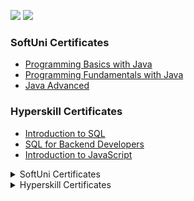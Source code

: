 ![](http://github-profile-summary-cards.vercel.app/api/cards/stats?username=stoynko&theme=algolia)
![](http://github-profile-summary-cards.vercel.app/api/cards/most-commit-language?username=stoynko&theme=algolia)


### SoftUni Certificates

- [Programming Basics with Java](https://softuni.bg/certificates/details/216413/ef123789)
- [Programming Fundamentals with Java](https://softuni.bg/certificates/details/230781/c8ef443c)
- [Java Advanced](https://softuni.bg/certificates/details/236290/e5ad328e)



### Hyperskill Certificates

- [Introduction to SQL](https://hyperskill.org/certificates/19032f4f-5c3d-4312-a154-c925b56dd91f.pdf)
- [SQL for Backend Developers](https://hyperskill.org/certificates/3c756656-7dc4-411c-92fe-d0a6af0bbbad.pdf)
- [Introduction to JavaScript](https://hyperskill.org/certificates/2035ea8c-2e03-4264-b704-2e5a49df2796.pdf)


<details>
<summary> SoftUni Certificates</summary>

- [Programming Basics with Java](https://softuni.bg/certificates/details/216413/ef123789)
- [Programming Fundamentals with Java](https://softuni.bg/certificates/details/230781/c8ef443c)
- [Java Advanced](https://softuni.bg/certificates/details/236290/e5ad328e)

</details>

<details>
<summary> Hyperskill Certificates</summary>

- [Introduction to SQL](https://hyperskill.org/certificates/19032f4f-5c3d-4312-a154-c925b56dd91f.pdf)
- [SQL for Backend Developers](https://hyperskill.org/certificates/3c756656-7dc4-411c-92fe-d0a6af0bbbad.pdf)
- [Introduction to JavaScript](https://hyperskill.org/certificates/2035ea8c-2e03-4264-b704-2e5a49df2796.pdf)

</details>
